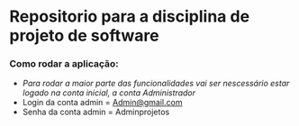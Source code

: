 # Repositorio para a disciplina de projeto de software

### Como rodar a aplicação: 

* _Para rodar a maior parte das funcionalidades vai ser nescessário estar logado na conta inicial, a conta Administrador_
* Login da conta admin = Admin@gmail.com
* Senha da conta  admin = Adminprojetos 

